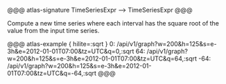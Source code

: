 @@@ atlas-signature
TimeSeriesExpr
-->
TimeSeriesExpr
@@@

Compute a new time series where each interval has the square root of the value from the
input time series.

@@@ atlas-example { hilite=:sqrt }
0: /api/v1/graph?w=200&h=125&s=e-3h&e=2012-01-01T07:00&tz=UTC&q=0,:sqrt
64: /api/v1/graph?w=200&h=125&s=e-3h&e=2012-01-01T07:00&tz=UTC&q=64,:sqrt
-64: /api/v1/graph?w=200&h=125&s=e-3h&e=2012-01-01T07:00&tz=UTC&q=-64,:sqrt
@@@
